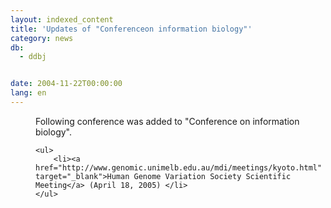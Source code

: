 ```yaml
---
layout: indexed_content
title: 'Updates of "Conferenceon information biology"'
category: news
db:
  - ddbj


date: 2004-11-22T00:00:00
lang: en
---
```


<dd>Following conference was added to "Conference on information biology".

    <ul>
        <li><a href="http://www.genomic.unimelb.edu.au/mdi/meetings/kyoto.html" target="_blank">Human Genome Variation Society Scientific Meeting</a> (April 18, 2005) </li>
    </ul>
</dd>

